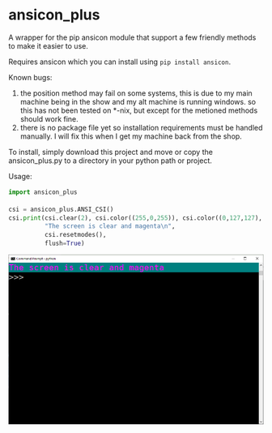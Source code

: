 # ansicon_plus
A wrapper for the pip ansicon module that support a few friendly methods to make it easier to use.

Requires ansicon which you can install using `pip install ansicon`.

Known bugs:
 1) the position method may fail on some systems, this is due to my main machine being in the show and my alt machine is running windows.
    so this has not been tested on *-nix, but except for the metioned methods should work fine.
 2) there is no package file yet so installation requirements must be handled manually.  I will fix this when I get my machine back from the shop.
 
 To install, simply download this project and move or copy the ansicon_plus.py to a directory in your python path or project.
 
Usage:
```python
import ansicon_plus

csi = ansicon_plus.ANSI_CSI()
csi.print(csi.clear(2), csi.color((255,0,255)), csi.color((0,127,127), bg=True),
          "The screen is clear and magenta\n",
          csi.resetmodes(),
          flush=True)
```
![alt text](ansicon_plus-screenshot.png)

